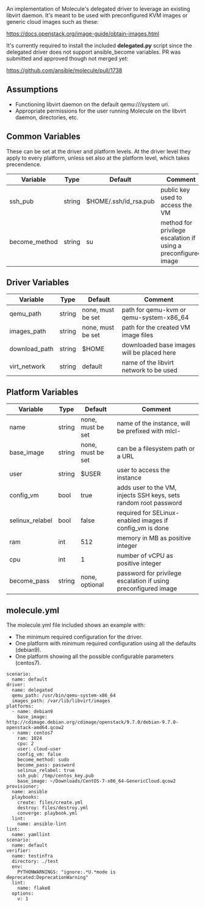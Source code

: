 An implementation of Molecule's delegated driver to leverage an existing libvirt daemon. It's meant to be used with preconfigured  KVM images or generic cloud images such as these:

https://docs.openstack.org/image-guide/obtain-images.html

It's currently required to install the included **delegated.py** script since the delegated driver does not support ansible_become variables. PR was submitted and approved though not merged yet:

https://github.com/ansible/molecule/pull/1738


Assumptions
-----------

- Functioning libvirt daemon on the default qemu:///system uri.
- Appropriate permissions for the user running Molecule on the libvirt daemon, directories, etc.


Common Variables
-----------------

These can be set at the driver and platform levels. At the driver level they apply to every platform, unless set also at the platform level, which takes precendence.

| Variable      | Type   | Default                 | Comment                                                        |
|---------------|--------|-------------------------|----------------------------------------------------------------|
| ssh_pub       | string | $HOME/.ssh/id_rsa.pub   | public key used to access the VM                               |
| become_method | string | su                      | method for privilege escalation if using a preconfigured image |


Driver Variables
----------------

| Variable      | Type   | Default           | Comment                                    |
|---------------|--------|-------------------|--------------------------------------------|
| qemu_path     | string | none, must be set | path for qemu-kvm or qemu-system-x86_64    |
| images_path   | string | none, must be set | path for the created VM image files        |
| download_path | string | $HOME             | downloaded base images will be placed here |
| virt_network  | string | default           | name of the libvirt network to be used     |


Platform Variables
------------------

| Variable        | Type   | Default           | Comment                                                          |
|-----------------|--------|-------------------|------------------------------------------------------------------|
| name            | string | none, must be set | name of the instance, will be prefixed with mlcl-                |
| base_image      | string | none, must be set | can be a filesystem path or a URL                                |
| user            | string | $USER             | user to access the instance                                      |
| config_vm       | bool   | true              | adds user to the VM, injects SSH keys, sets random root password |
| selinux_relabel | bool   | false             | required for SELinux-enabled images if config_vm is done         | 
| ram             | int    | 512               | memory in MB as positive integer                                 |
| cpu             | int    | 1                 | number of vCPU as positive integer                               |
| become_pass     | string | none, optional    | password for privilege escalation if using preconfigured image   |


molecule.yml
------------

The molecule.yml file included shows an example with:

- The minimum required configuration for the driver.
- One platform with minimum required configuration using all the defaults (debian9).
- One platform showing all the possible configurable parameters (centos7).

```
scenario:
  name: default
driver:
  name: delegated
  qemu_path: /usr/bin/qemu-system-x86_64  
  images_path: /var/lib/libvirt/images
platforms:
  - name: debian9
    base_image: http://cdimage.debian.org/cdimage/openstack/9.7.0/debian-9.7.0-openstack-amd64.qcow2
  - name: centos7
    ram: 1024
    cpu: 2
    user: cloud-user
    config_vm: false
    become_method: sudo
    become_pass: password
    selinux_relabel: true
    ssh_pub: /tmp/centos_key.pub
    base_image: ~/Downloads/CentOS-7-x86_64-GenericCloud.qcow2
provisioner:
  name: ansible
  playbooks:
    create: files/create.yml
    destroy: files/destroy.yml
    converge: playbook.yml
  lint:
    name: ansible-lint
lint:
  name: yamllint
scenario:
  name: default
verifier:
  name: testinfra
  directory: ./test
  env:
    PYTHONWARNINGS: "ignore:.*U.*mode is deprecated:DeprecationWarning"
  lint:
    name: flake8
  options:
    v: 1
```
